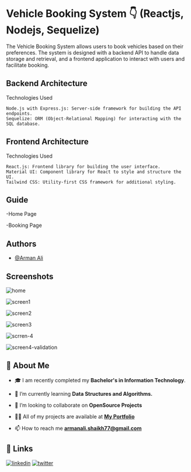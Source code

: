 # Vehicle Booking System 👇 (Reactjs, Nodejs, Sequelize)

The Vehicle Booking System allows users to book vehicles based on their preferences. The system is designed with a backend API to handle data storage and retrieval, and a frontend application to interact with users and facilitate booking.

## Backend Architecture

   Technologies Used

    Node.js with Express.js: Server-side framework for building the API endpoints.
    Sequelize: ORM (Object-Relational Mapping) for interacting with the SQL database.

## Frontend Architecture

   Technologies Used

    React.js: Frontend library for building the user interface.
    Material UI: Component library for React to style and structure the UI.
    Tailwind CSS: Utility-first CSS framework for additional styling.

## Guide

-Home Page 

-Booking Page 

## Authors

- [@Arman Ali](https://www.github.com/armanali0786)

## Screenshots

![home](https://github.com/armanali0786/Vehicle-Booking-System/assets/76746226/277dbce7-ac5b-4316-8b1d-ca6f318af5b3)

![screen1](https://github.com/armanali0786/Vehicle-Booking-System/assets/76746226/56c27cd1-e6af-4741-9032-48bbd100138d)

![screen2](https://github.com/armanali0786/Vehicle-Booking-System/assets/76746226/21477575-70b1-4c2f-8e06-bdf7d498081c)

![screen3](https://github.com/armanali0786/Vehicle-Booking-System/assets/76746226/d3e01f78-3bb8-4012-8218-46a05e5c99bd)

![scrren-4](https://github.com/armanali0786/Vehicle-Booking-System/assets/76746226/ef88c53c-f7fc-4999-be55-c857100d14ad)

![screen4-validation](https://github.com/armanali0786/Vehicle-Booking-System/assets/76746226/216ae8a5-7938-4da5-9434-81456976f395)

## 🚀 About Me

- 🎓 I am recently completed my **Bachelor's in Information Technology**.

- 🌱 I’m currently learning **Data Structures and Algorithms.**

- 👯 I’m looking to collaborate on **OpenSource Projects**

- 👨‍💻 All of my projects are available at **[My Portfolio](https://github.com/armanali0786?tab=repositories)**

- 📫 How to reach me **armanali.shaikh77@gmail.com**

## 🔗 Links

[![linkedin](https://img.shields.io/badge/linkedin-0A66C2?style=for-the-badge&logo=linkedin&logoColor=white)](https://www.linkedin.com/in/arman-ali-8383081ab/)
[![twitter](https://img.shields.io/badge/twitter-1DA1F2?style=for-the-badge&logo=twitter&logoColor=white)](https://twitter.com/Arman_Ali_01?s=09/)
